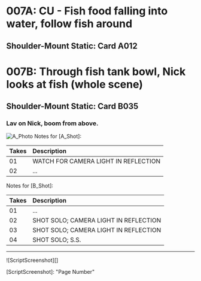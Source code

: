 # 007A: CU - Fish food falling into water, follow fish around
## Shoulder-Mount Static: Card A012

# 007B: Through fish tank bowl, Nick looks at fish (whole scene)
## Shoulder-Mount Static: Card B035

### Lav on Nick, boom from above.

![A_Photo][]
Notes for [A_Shot]: 

| Takes | Description |
|:---|:----|
| 01 | WATCH FOR CAMERA LIGHT IN REFLECTION |
| 02 | ... |


Notes for [B_Shot]: 

| Takes | Description |
|:---|:----|
| 01 | ... |
| 02 | SHOT SOLO; CAMERA LIGHT IN REFLECTION |
| 03 | SHOT SOLO; CAMERA LIGHT IN REFLECTION |
| 04 | SHOT SOLO; S.S. |

----

![ScriptScreenshot][]


[A_Photo]:  images/007A007B.JPG

[ScriptScreenshot]: "Page Number"